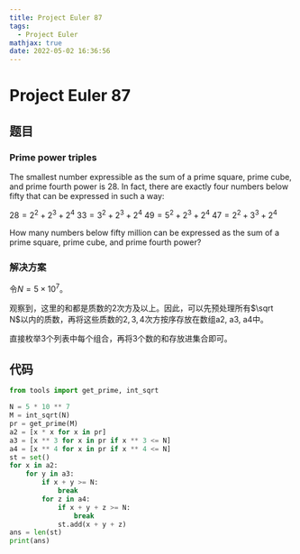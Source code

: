 ```yaml
---
title: Project Euler 87
tags:
  - Project Euler
mathjax: true
date: 2022-05-02 16:36:56
---
```


<escape><!-- more --></escape>

# Project Euler 87

## 题目

### Prime power triples

The smallest number expressible as the sum of a prime square, prime cube, and prime fourth power is $28$. In fact, there are exactly four numbers below fifty that can be expressed in such a way:

$28 = 2^2 + 2^3 + 2^4$
$33 = 3^2 + 2^3 + 2^4$
$49 = 5^2 + 2^3 + 2^4$
$47 = 2^2 + 3^3 + 2^4$

How many numbers below fifty million can be expressed as the sum of a prime square, prime cube, and prime fourth power?

### 解决方案

令$N=5\times10^7$。

观察到，这里的和都是质数的$2$次方及以上。因此，可以先预处理所有$\sqrt N$以内的质数，再将这些质数的$2,3,4$次方按序存放在数组a2, a3, a4中。

直接枚举$3$个列表中每个组合，再将$3$个数的和存放进集合即可。

## 代码

```py
from tools import get_prime, int_sqrt

N = 5 * 10 ** 7
M = int_sqrt(N)
pr = get_prime(M)
a2 = [x * x for x in pr]
a3 = [x ** 3 for x in pr if x ** 3 <= N]
a4 = [x ** 4 for x in pr if x ** 4 <= N]
st = set()
for x in a2:
    for y in a3:
        if x + y >= N:
            break
        for z in a4:
            if x + y + z >= N:
                break
            st.add(x + y + z)
ans = len(st)
print(ans)

```
